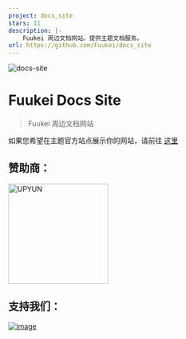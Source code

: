 ```yaml
---
project: docs_site
stars: 11
description: |-
    Fuukei 周边文档网站。提供主题文档服务。
url: https://github.com/Fuukei/docs_site
---
```


![docs-site](https://user-images.githubusercontent.com/61381142/206976137-8dd2036b-5f3c-4d03-a611-1b0351aa3d8e.png)
# Fuukei Docs Site

> Fuukei 周边文档网站

如果您希望在主题官方站点展示你的网站，请前往 [这里](https://github.com/Fuukei/docs_site/discussions/1)

## 赞助商：

<a href="https://www.upyun.com/"><img src="https://s.nmxc.ltd/sakurairo_vision/@2.6/options/upyun_logo.webp" alt="UPYUN" width="200"></a>

## 支持我们：

[![image](https://s.nmxc.ltd/sakurairo_vision/@2.6/readme/cn-ver2.6info.png)](https://afdian.net/@mamori)
